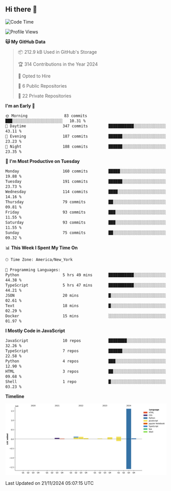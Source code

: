 ## Hi there 👋

<!--START_SECTION:waka-->
![Code Time](http://img.shields.io/badge/Code%20Time-115%20hrs%2034%20mins-blue)

![Profile Views](http://img.shields.io/badge/Profile%20Views-18-blue)

**🐱 My GitHub Data** 

> 📦 212.9 kB Used in GitHub's Storage 
 > 
> 🏆 314 Contributions in the Year 2024
 > 
> 💼 Opted to Hire
 > 
> 📜 6 Public Repositories 
 > 
> 🔑 22 Private Repositories 
 > 
**I'm an Early 🐤** 

```text
🌞 Morning                83 commits          ███░░░░░░░░░░░░░░░░░░░░░░   10.31 % 
🌆 Daytime                347 commits         ███████████░░░░░░░░░░░░░░   43.11 % 
🌃 Evening                187 commits         ██████░░░░░░░░░░░░░░░░░░░   23.23 % 
🌙 Night                  188 commits         ██████░░░░░░░░░░░░░░░░░░░   23.35 % 
```
📅 **I'm Most Productive on Tuesday** 

```text
Monday                   160 commits         █████░░░░░░░░░░░░░░░░░░░░   19.88 % 
Tuesday                  191 commits         ██████░░░░░░░░░░░░░░░░░░░   23.73 % 
Wednesday                114 commits         ████░░░░░░░░░░░░░░░░░░░░░   14.16 % 
Thursday                 79 commits          ██░░░░░░░░░░░░░░░░░░░░░░░   09.81 % 
Friday                   93 commits          ███░░░░░░░░░░░░░░░░░░░░░░   11.55 % 
Saturday                 93 commits          ███░░░░░░░░░░░░░░░░░░░░░░   11.55 % 
Sunday                   75 commits          ██░░░░░░░░░░░░░░░░░░░░░░░   09.32 % 
```


📊 **This Week I Spent My Time On** 

```text
🕑︎ Time Zone: America/New_York

💬 Programming Languages: 
Python                   5 hrs 49 mins       ███████████░░░░░░░░░░░░░░   44.38 % 
TypeScript               5 hrs 47 mins       ███████████░░░░░░░░░░░░░░   44.21 % 
JSON                     20 mins             █░░░░░░░░░░░░░░░░░░░░░░░░   02.61 % 
Text                     18 mins             █░░░░░░░░░░░░░░░░░░░░░░░░   02.29 % 
Docker                   15 mins             ░░░░░░░░░░░░░░░░░░░░░░░░░   01.97 % 
```

**I Mostly Code in JavaScript** 

```text
JavaScript               10 repos            ████████░░░░░░░░░░░░░░░░░   32.26 % 
TypeScript               7 repos             ██████░░░░░░░░░░░░░░░░░░░   22.58 % 
Python                   4 repos             ███░░░░░░░░░░░░░░░░░░░░░░   12.90 % 
HTML                     3 repos             ██░░░░░░░░░░░░░░░░░░░░░░░   09.68 % 
Shell                    1 repo              █░░░░░░░░░░░░░░░░░░░░░░░░   03.23 % 
```



**Timeline**

![Lines of Code chart](https://raw.githubusercontent.com/dikshithvishnu/dikshithvishnu/main/assets/bar_graph.png)


 Last Updated on 21/11/2024 05:07:15 UTC
<!--END_SECTION:waka-->
